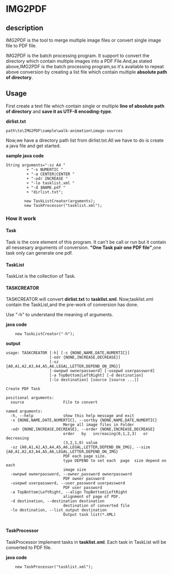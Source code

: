 # IMG2PDF

## description
IMG2PDF is the tool to merge multiple image files or convert single image file to PDF file.

IMG2PDF is the batch processing program.
It support to convert the directory which contain multiple images into a PDF File.And,as stated above,IMG2PDF is the batch processing program,so it's avaliable to repeat above conversion by creating a list file which contain multiple **absolute path of directory**.


## Usage

First create a text file which contain single or multiple **line of absolute path of directory** and **save it as UTF-8 encoding-type**.

**dirlist.txt**
```
path\to\IMG2PDF\sample\walk-animation\image-sources
```

Now,we have a directory path list from dirlist.txt.All we have to do is create a java file and get started.

**sample java code**
```java=
String arguments="-sz A4 "
         + "-s NUMERTIC "
         + "-a CENTER|CENTER "
         + "-odr INCREASE "
         + "-lo tasklist.xml "
         + "-d $NAME.pdf "
         + "dirlist.txt";
		
        new TaskListCreator(arguments);
        new TaskProcessor("tasklist.xml");
```

### How it work

#### Task
Task is the core element of this program. It can't be call or run but it contain all nessesary arguments of conversion.
**"One Task pair one PDF file"**,one task only can generate one pdf.

#### TaskList
TaskList is the collection of Task.


#### TASKCREATOR

TASKCREATOR will convert **dirlist.txt** to **tasklist.xml**.
Now,tasklist.xml contain the TaskList,and the pre-work of conversion has done.

Use "-h" to understand the meaning of arguments.

**java code**
```java=
    new TaskListCreator("-h");
```

**output**
```
usage: TASKCREATOR [-h] [-s {NONE,NAME,DATE,NUMERTIC}]
                   [-odr {NONE,INCREASE,DECREASE}]
                   [-sz {A0,A1,A2,A3,A4,A5,A6,LEGAL,LETTER,DEPEND_ON_IMG}]
                   [-ownpwd ownerpassword] [-usepwd userpassword]
                   [-a TopBottom|LeftRight] [-d destination]
                   [-lo destination] [source [source ...]]

Create PDF Task

positional arguments:
  source                 File to convert

named arguments:
  -h, --help             show this help message and exit
  -s {NONE,NAME,DATE,NUMERTIC}, --sortby {NONE,NAME,DATE,NUMERTIC}
                         Merge all image files in Folder
  -odr {NONE,INCREASE,DECREASE}, --order {NONE,INCREASE,DECREASE}
                         order   by   increasing(0,1,2,3)   or   decreasing
                         (3,2,1,0) value
  -sz {A0,A1,A2,A3,A4,A5,A6,LEGAL,LETTER,DEPEND_ON_IMG}, --size {A0,A1,A2,A3,A4,A5,A6,LEGAL,LETTER,DEPEND_ON_IMG}
                         PDF each page size.
                         type DEPEND to set each  page  size depend on each
                         image size
  -ownpwd ownerpassword, --owner_password ownerpassword
                         PDF owner password
  -usepwd userpassword, --user_password userpassword
                         PDF user password
  -a TopBottom|LeftRight, --align TopBottom|LeftRight
                         alignment of page of PDF.
  -d destination, --destination destination
                         destination of converted file
  -lo destination, --list_output destination
                         Output task list(*.XML)
                         
```



#### TaskProcessor

TaskProcessor implement tasks in **tasklist.xml**.
Each task in TaskList will be converted to PDF file.

**java code**
```java=
    new TaskProcessor("tasklist.xml");
```